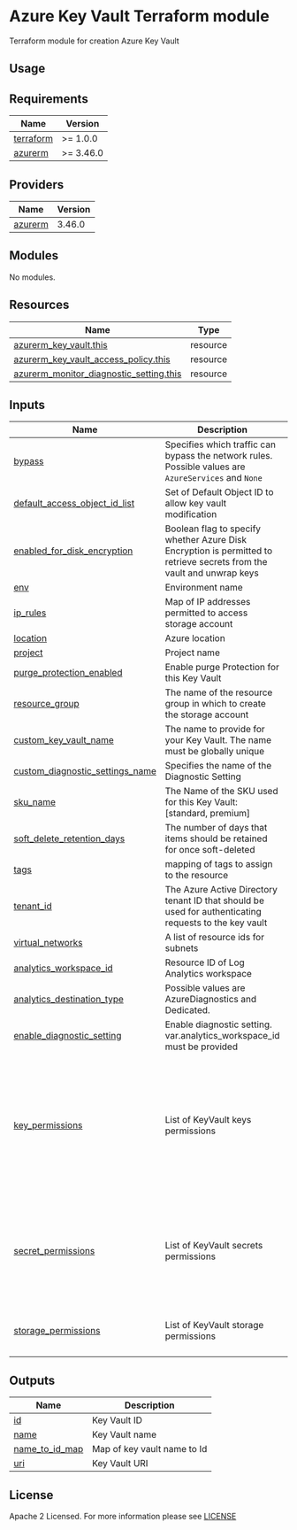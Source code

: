 # Azure Key Vault Terraform module
Terraform module for creation Azure Key Vault

## Usage

<!-- BEGIN_TF_DOCS -->
## Requirements

| Name                                                                      | Version   |
|---------------------------------------------------------------------------|-----------|
| <a name="requirement_terraform"></a> [terraform](#requirement\_terraform) | >= 1.0.0  |
| <a name="requirement_azurerm"></a> [azurerm](#requirement\_azurerm)       | >= 3.46.0 |

## Providers

| Name                                                          | Version |
|---------------------------------------------------------------|---------|
| <a name="provider_azurerm"></a> [azurerm](#provider\_azurerm) | 3.46.0  |

## Modules

No modules.

## Resources

| Name                                                                                                                                                  | Type     |
|-------------------------------------------------------------------------------------------------------------------------------------------------------|----------|
| [azurerm_key_vault.this](https://registry.terraform.io/providers/hashicorp/azurerm/latest/docs/resources/key_vault)                                   | resource |
| [azurerm_key_vault_access_policy.this](https://registry.terraform.io/providers/hashicorp/azurerm/latest/docs/resources/key_vault_access_policy)       | resource |
| [azurerm_monitor_diagnostic_setting.this](https://registry.terraform.io/providers/hashicorp/azurerm/latest/docs/resources/monitor_diagnostic_setting) | resource |

## Inputs

| Name                                                                                                                                  | Description                                                                                                           | Type           | Default                                                                                                                                                                                       | Required |
|---------------------------------------------------------------------------------------------------------------------------------------|-----------------------------------------------------------------------------------------------------------------------|----------------|-----------------------------------------------------------------------------------------------------------------------------------------------------------------------------------------------|:--------:|
| <a name="input_bypass"></a> [bypass](#input\_bypass)                                                                                  | Specifies which traffic can bypass the network rules. Possible values are `AzureServices` and `None`                  | `set(string)`  | <pre>[<br>  "AzureServices"<br>]</pre>                                                                                                                                                        |    no    |
| <a name="input_default_access_object_id_list"></a> [default\_access\_object\_id\_list](#input\_default\_access\_object\_id\_list)     | Set of Default Object ID to allow key vault modification                                                              | `set(string)`  | n/a                                                                                                                                                                                           |   yes    |
| <a name="input_enabled_for_disk_encryption"></a> [enabled\_for\_disk\_encryption](#input\_enabled\_for\_disk\_encryption)             | Boolean flag to specify whether Azure Disk Encryption is permitted to retrieve secrets from the vault and unwrap keys | `bool`         | `true`                                                                                                                                                                                        |    no    |
| <a name="input_env"></a> [env](#input\_env)                                                                                           | Environment name                                                                                                      | `string`       | n/a                                                                                                                                                                                           |   yes    |
| <a name="input_ip_rules"></a> [ip\_rules](#input\_ip\_rules)                                                                          | Map of IP addresses permitted to access storage account                                                               | `map(string)`  | `null`                                                                                                                                                                                        |    no    |
| <a name="input_location"></a> [location](#input\_location)                                                                            | Azure location                                                                                                        | `string`       | n/a                                                                                                                                                                                           |   yes    |
| <a name="input_project"></a> [project](#input\_project)                                                                               | Project name                                                                                                          | `string`       | n/a                                                                                                                                                                                           |   yes    |
| <a name="input_purge_protection_enabled"></a> [purge\_protection\_enabled](#input\_purge\_protection\_enabled)                        | Enable purge Protection for this Key Vault                                                                            | `bool`         | `false`                                                                                                                                                                                       |    no    |
| <a name="input_resource_group"></a> [resource\_group](#input\_resource\_group)                                                        | The name of the resource group in which to create the storage account                                                 | `string`       | n/a                                                                                                                                                                                           |   yes    |
| <a name="input_custom_key_vault_name"></a> [custom\_key\_vault\_name](#input\_custom\_key\_vault\_name)                               | The name to provide for your Key Vault. The name must be globally unique                                              | `string`       | `null`                                                                                                                                                                                        |    no    |
| <a name="input_custom_diagnostic_settings_name"></a> [custom\_diagnostic\_settings\_name](#input\_custom\_diagnostic\_settings\_name) | Specifies the name of the Diagnostic Setting                                                                          | `string`       | `null`                                                                                                                                                                                        |    no    |
| <a name="input_sku_name"></a> [sku\_name](#input\_sku\_name)                                                                          | The Name of the SKU used for this Key Vault: [standard, premium]                                                      | `string`       | `"standard"`                                                                                                                                                                                  |    no    |
| <a name="input_soft_delete_retention_days"></a> [soft\_delete\_retention\_days](#input\_soft\_delete\_retention\_days)                | The number of days that items should be retained for once soft-deleted                                                | `number`       | `7`                                                                                                                                                                                           |    no    |
| <a name="input_tags"></a> [tags](#input\_tags)                                                                                        | mapping of tags to assign to the resource                                                                             | `map(any)`     | `{}`                                                                                                                                                                                          |    no    |
| <a name="input_tenant_id"></a> [tenant\_id](#input\_tenant\_id)                                                                       | The Azure Active Directory tenant ID that should be used for authenticating requests to the key vault                 | `string`       | n/a                                                                                                                                                                                           |   yes    |
| <a name="input_virtual_networks"></a> [virtual\_networks](#input\_virtual\_networks)                                                  | A list of resource ids for subnets                                                                                    | `list(string)` | `null`                                                                                                                                                                                        |    no    |
| <a name="input_analytics_workspace_id"></a> [analytics\_workspace\_id](#input\_analytics\_workspace\_id)                              | Resource ID of Log Analytics workspace                                                                                | `string`       | `null`                                                                                                                                                                                        |    no    |
| <a name="input_analytics_destination_type"></a> [analytics\_destination\_type](#input\_analytics\_destination\_type)                  | Possible values are AzureDiagnostics and Dedicated.                                                                   | `string`       | `Dedicated`                                                                                                                                                                                   |    no    |
| <a name="input_enable_diagnostic_setting"></a> [enable\_diagnostic\_setting](#input\_enable\_diagnostic\_setting)                     | Enable diagnostic setting. var.analytics_workspace_id must be provided                                                | `bool`         | `false`                                                                                                                                                                                       |    no    |
| <a name="input_key_permissions"></a> [key\_permissions](#input\_key\_permissions)                                                     | List of KeyVault keys permissions                                                                                     | `list(string)` | <pre>[ <br> "Create",<br> "Backup",<br> "Delete",<br> "Get",<br> "List",<br> "Purge",<br> "Recover",<br> "Restore",<br> "Import",<br> "GetRotationPolicy",<br> "SetRotationPolicy"<br>]</pre> |   yes    |
| <a name="input_secret_permissions"></a> [secret\_permissions](#input\_secret\_permissions)                                            | List of KeyVault secrets permissions                                                                                  | `list(string)` | <pre>[ <br> "Backup",<br> "Delete",<br> "Get",<br> "List",<br> "Purge",<br> "Recover",<br> "Restore",<br> "Set"<br>]</pre>                                                                    |    no    |
| <a name="input_storage_permissions"></a> [storage\_permissions](#input\_storage\_permissions)                                         | List of KeyVault storage permissions                                                                                  | `list(string)` | <pre>[ <br> "Get",<br> "List"<br>]</pre>                                                                                                                                                      |    no    |

## Outputs

| Name                                                                                 | Description                 |
|--------------------------------------------------------------------------------------|-----------------------------|
| <a name="output_id"></a> [id](#output\_id)                                           | Key Vault ID                |
| <a name="output_name"></a> [name](#output\_name)                                     | Key Vault name              |
| <a name="output_name_to_id_map"></a> [name\_to\_id\_map](#output\_name\_to\_id\_map) | Map of key vault name to Id |
| <a name="output_uri"></a> [uri](#output\_uri)                                        | Key Vault URI               |
<!-- END_TF_DOCS -->

## License

Apache 2 Licensed. For more information please see [LICENSE](https://github.com/data-platform-hq/terraform-azurerm-key-vault/tree/main/LICENSE)

